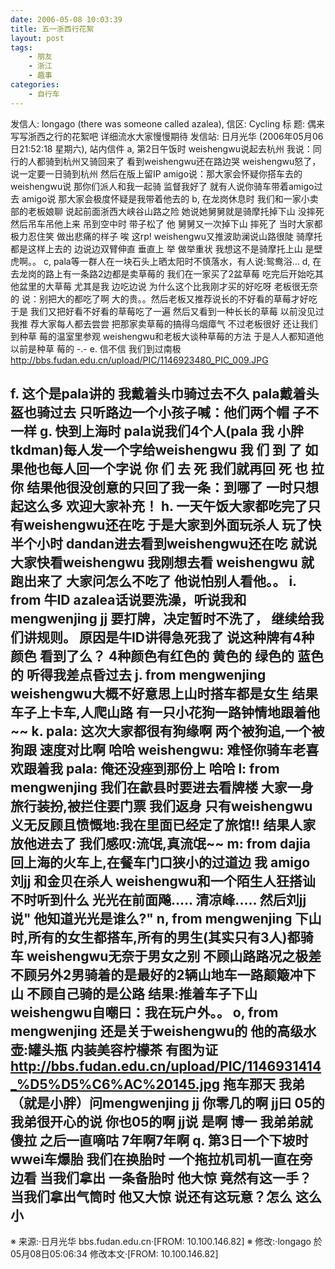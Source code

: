 ```yaml
---
date: 2006-05-08 10:03:39
title: 五一浙西行花絮
layout: post
tags:
    - 朋友
    - 浙江
    - 趣事
categories:
    - 自行车
---
```

<!--more-->

发信人: longago (there was someone called azalea), 信区: Cycling
标 题: 偶来写写浙西之行的花絮吧 详细流水大家慢慢期待
发信站: 日月光华 (2006年05月06日21:52:18 星期六), 站内信件
a, 第2日午饭时 weishengwu说起去杭州
我说：同行的人都骑到杭州又骑回来了 看到weishengwu还在路边哭
weishengwu怒了，说一定要一日骑到杭州 然后在版上留IP
amigo说：那大家会怀疑你搭车去的
weishengwu说 那你们派人和我一起骑 监督我好了
就有人说你骑车带着amigo过去
amigo说 那大家会极度怀疑是我带着他去的
b, 在龙岗休息时 我们和一家小卖部的老板娘聊 说起前面浙西大峡谷山路之险
她说她舅舅就是骑摩托掉下山 没摔死 然后吊车吊他上来 吊到空中时 带子松了 他
舅舅又一次掉下山 摔死了 当时大家都极力忍住笑 做出悲痛的样子 唉 这rp!
weishengwu又推波助澜说山路很陡 骑摩托都是这样上去的 边说边双臂伸直 垂直上
举 做举重状 我想这不是骑摩托上山 是壁虎啊。。
c, pala等一群人在一块石头上晒太阳时不慎落水，有人说:鸳鸯浴...
d, 在去龙岗的路上有一条路2边都是卖草莓的 我们在一家买了2盆草莓 吃完后开始吃其
他盆里的大草莓 尤其是我 边吃边说 为什么这个比我刚才买的好吃呀 老板很无奈的
说：别把大的都吃了啊 大的贵。。然后老板又推荐说长的不好看的草莓才好吃 于是
我们又把好看不好看的草莓吃了一遍 然后又看到一种长长的草莓 以前没见过 我推
荐大家每人都去尝尝 把那家卖草莓的搞得乌烟瘴气 不过老板很好 还让我们到种草
莓的温室里参观 weishengwu和老板大谈种草莓的方法 于是人人都知道他以前是种草
莓的 -.-
e. 信不信 我们到过南极
http://bbs.fudan.edu.cn/upload/PIC/1146923480_PIC_009.JPG

f. 这个是pala讲的
我戴着头巾骑过去不久 pala戴着头盔也骑过去 只听路边一个小孩子喊：他们两个帽
子不一样
g. 快到上海时 pala说我们4个人(pala 我 小胖 tkdman)每人发一个字给weishengwu
我
们
到
了
如果他也每人回一个字说
你
们
去
死
我们就再回
死
也
拉
你
结果他很没创意的只回了我一条：到哪了
一时只想起这么多 欢迎大家补充！
h.
一天午饭大家都吃完了只有weishengwu还在吃 于是大家到外面玩杀人 玩了快半个小时
dandan进去看到weishengwu还在吃 就说 大家快看weishengwu 我刚想去看 weishengwu
就跑出来了 大家问怎么不吃了 他说怕别人看他。。
i. from 牛ID
azalea话说要洗澡，听说我和mengwenjing jj 要打牌，决定暂时不洗了，
继续给我们讲规则。
原因是牛ID讲得急死我了
说这种牌有4种颜色 看到了么？ 4种颜色有红色的 黄色的 绿色的 蓝色的
听得我差点昏过去
j. from mengwenjing
weishengwu大概不好意思上山时搭车都是女生
结果车子上卡车,人爬山路
有一只小花狗一路钟情地跟着他~~
k.
pala: 这次大家都很有狗缘啊
两个被狗追,一个被狗跟
速度对比啊 哈哈
weishengwu: 难怪你骑车老喜欢跟着我
pala: 俺还没痤到那份上 哈哈
l: from mengwenjing
我们在歙县时要进去看牌楼
大家一身 旅行装扮,被拦住要门票
我们返身
只有weishengwu义无反顾且愤慨地:我在里面已经定了旅馆!!
结果人家放他进去了
我们感叹:流氓,真流氓~~
m: from dajia
回上海的火车上,在餐车门口狭小的过道边
我 amigo 刘jj 和金贝在杀人
weishengwu和一个陌生人狂搭讪
不时听到什么 光光在前面飚..... 清凉峰.....
然后刘jj说" 他知道光光是谁么?"
n, from mengwenjing
下山时,所有的女生都搭车,所有的男生(其实只有3人)都骑车
weishengwu无奈于男女之别
不顾山路路况之极差
不顾另外2男骑着的是最好的2辆山地车一路颠簸冲下山
不顾自己骑的是公路
结果:推着车子下山
weishengwu自嘲曰：我在玩户外。。
o, from mengwenjing
还是关于weishengwu的
他的高级水壶:罐头瓶
内装美容柠檬茶
有图为证
http://bbs.fudan.edu.cn/upload/PIC/1146931414_%D5%D5%C6%AC%20145.jpg
拖车那天
我弟（就是小胖）问mengwenjing jj
你零几的啊
jj曰 05的
我弟很开心的说
你也05的啊
jj说 是啊 博一
我弟弟就傻拉
之后一直嘀咕
7年啊7年啊
q.
第3日一个下坡时 wwei车爆胎 我们在换胎时 一个拖拉机司机一直在旁边看 当我们拿出
一条备胎时 他大惊 竟然有这一手？ 当我们拿出气筒时 他又大惊 说还有这玩意？怎么
这么小
--
※ 来源:·日月光华 bbs.fudan.edu.cn·[FROM: 10.100.146.82]
※ 修改:·longago 於 05月08日05:06:34 修改本文·[FROM: 10.100.146.82]
